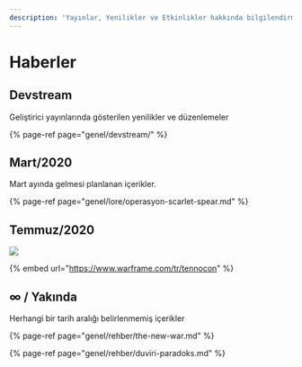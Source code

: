 ```yaml
---
description: 'Yayınlar, Yenilikler ve Etkinlikler hakkında bilgilendirme'
---
```


# Haberler

## Devstream

Geliştirici yayınlarında gösterilen yenilikler ve düzenlemeler

{% page-ref page="genel/devstream/" %}

## Mart/2020

Mart ayında gelmesi planlanan içerikler.

{% page-ref page="genel/lore/operasyon-scarlet-spear.md" %}

## Temmuz/2020

![](https://pbs.twimg.com/media/ETAhLKBWAAAdhWA?format=jpg&name=large)

{% embed url="https://www.warframe.com/tr/tennocon" %}

## ∞ / Yakında

Herhangi bir tarih aralığı belirlenmemiş içerikler

{% page-ref page="genel/rehber/the-new-war.md" %}

{% page-ref page="genel/rehber/duviri-paradoks.md" %}

